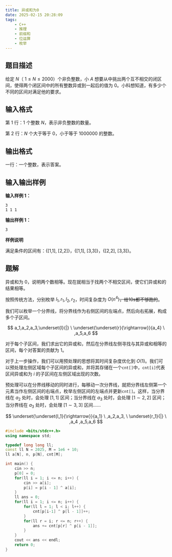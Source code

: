 ```yaml
---
title: 异或和为0
date: 2025-02-15 20:28:09
tags:
    - C++
    - 推理
    - 前缀和
    - 位运算
    - 枚举
---
```


## 题目描述

给定 $N$（ $1 \leq N \leq 2000$）个非负整数，小 $A$ 想要从中挑出两个互不相交的闭区间，使得两个闭区间中的所有整数异或到一起后的值为 $0$。小科想知道，有多少个不同的区间对满足他的要求。

## 输入格式

第 $1$ 行：$1$ 个整数 $N$，表示非负整数的数量。

第 $2$ 行：$N$ 个大于等于 $0$，小于等于 $1000000$ 的整数。

## 输出格式

一行：一个整数，表示答案。

## 输入输出样例

**输入样例 1：**

```
3
1 1 1
```

**输出样例 1：**

```
3
```

**样例说明**

满足条件的区间有：{[1,1], [2,2]}，{[1,1], [3,3]}，{[2,2], [3,3]}。

## 题解

异或和为 $0$，说明两个数相等。现在就相当于找两个不相交区间，使它们异或和的结果相等。

按照传统方法，分别枚举 $l_1, r_1, l_2, r_2$，时间复杂度为 $O(n^4)$~~，给10s都不够跑的~~。

我们可以枚举一个分界线，将分界线作为右侧区间的左端点，然后向右拓展，构成多个子区间。

$$
a_1,a_2,a_3,\underset{l}{|} \ \underset{\underset{r}{\rightarrow}}{a_4} \ ,a_5,a_6
$$

对于每个子区间，我们求出它的异或和，然后在分界线左侧寻找与其异或和相等的区间，每个对答案的贡献为 $1$。

对于上一步操作，我们可以用预处理的思想将其时间复杂度优化到 $O(1)$。我们可以预处理左侧区域每个子区间的异或和，并将其存储在一个`cnt[]`中，`cnt[i]`代表区间异或和为 $i$ 的子区间在左侧区域出现的次数。

预处理可以在分界线移动的同时进行，每移动一次分界线，就把分界线左侧第一个元素当作左侧区间的右端点，枚举左侧区间的左端点并更新`cnt[]`。这样，当分界线在 $a_2$ 处时，会处理 $[1,1]$ 区间；当分界线在 $a_3$ 处时，会处理 $[1 \sim 2, 2]$ 区间；当分界线在 $a_3$ 处时，会处理 $[1 \sim 3, 3]$ 区间……

$$
\underset{\underset{l_1}{\rightarrow}}{a_1} \ ,a_2,a_3, \ \underset{r_1}{|} \ ,a_4 ,a_5,a_6
$$

```c++
#include <bits/stdc++.h>
using namespace std;

typedef long long ll;
const ll N = 2025, M = 1e6 + 10;
ll a[N], n, p[N], cnt[M];

int main() {
    cin >> n;
    p[0] = 0;
    for(ll i = 1; i <= n; i++) {
        cin >> a[i];
        p[i] = p[i - 1] ^ a[i];
    }
    ll ans = 0;
    for(ll i = 1; i <= n; i++) {
        for(ll l = 1; l < i; l++) {
            cnt[p[i-1] ^ p[l - 1]]++;
        }
        for(ll r = i; r <= n; r++) {
            ans += cnt[p[r] ^ p[i - 1]];
        }
    }
    cout << ans << endl;
    return 0;
}
```
